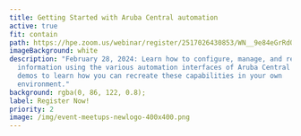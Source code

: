 ```yaml
---
title: Getting Started with Aruba Central automation
active: true
fit: contain
path: https://hpe.zoom.us/webinar/register/2517026430853/WN__9e84eGrRdO5uXAUAeuF3A
imageBackground: white
description: "February 28, 2024: Learn how to configure, manage, and retrieve
  information using the various automation interfaces of Aruba Central and view
  demos to learn how you can recreate these capabilities in your own
  environment."
background: rgba(0, 86, 122, 0.8);
label: Register Now!
priority: 2
image: /img/event-meetups-newlogo-400x400.png
---
```

